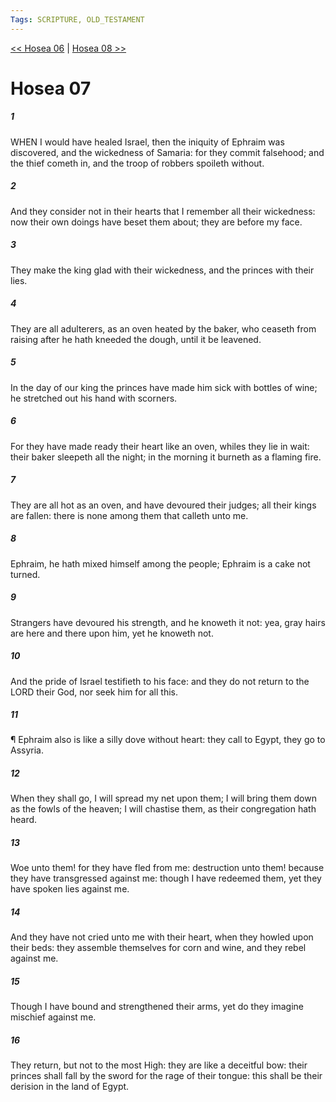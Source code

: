 ```yaml
---
Tags: SCRIPTURE, OLD_TESTAMENT
---
```


[<< Hosea 06](OLD_TESTAMENT/28_Hosea/Hosea_06.md) | [Hosea 08 >>](OLD_TESTAMENT/28_Hosea/Hosea_08.md)

# Hosea 07

##### 1

WHEN I would have healed Israel, then the iniquity of Ephraim was discovered, and the wickedness of Samaria: for they commit falsehood; and the thief cometh in, and the troop of robbers spoileth without.

##### 2

And they consider not in their hearts that I remember all their wickedness: now their own doings have beset them about; they are before my face.

##### 3

They make the king glad with their wickedness, and the princes with their lies.

##### 4

They are all adulterers, as an oven heated by the baker, who ceaseth from raising after he hath kneeded the dough, until it be leavened.

##### 5

In the day of our king the princes have made him sick with bottles of wine; he stretched out his hand with scorners.

##### 6

For they have made ready their heart like an oven, whiles they lie in wait: their baker sleepeth all the night; in the morning it burneth as a flaming fire.

##### 7

They are all hot as an oven, and have devoured their judges; all their kings are fallen: there is none among them that calleth unto me.

##### 8

Ephraim, he hath mixed himself among the people; Ephraim is a cake not turned.

##### 9

Strangers have devoured his strength, and he knoweth it not: yea, gray hairs are here and there upon him, yet he knoweth not.

##### 10

And the pride of Israel testifieth to his face: and they do not return to the LORD their God, nor seek him for all this.

##### 11

¶ Ephraim also is like a silly dove without heart: they call to Egypt, they go to Assyria.

##### 12

When they shall go, I will spread my net upon them; I will bring them down as the fowls of the heaven; I will chastise them, as their congregation hath heard.

##### 13

Woe unto them! for they have fled from me: destruction unto them! because they have transgressed against me: though I have redeemed them, yet they have spoken lies against me.

##### 14

And they have not cried unto me with their heart, when they howled upon their beds: they assemble themselves for corn and wine, and they rebel against me.

##### 15

Though I have bound and strengthened their arms, yet do they imagine mischief against me.

##### 16

They return, but not to the most High: they are like a deceitful bow: their princes shall fall by the sword for the rage of their tongue: this shall be their derision in the land of Egypt.
